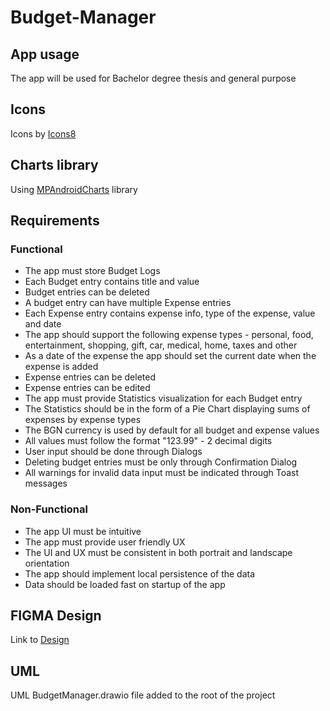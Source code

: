 ﻿# Budget-Manager

## App usage
The app will be used for Bachelor degree thesis and general purpose

## Icons
Icons by [Icons8](https://icons8.com/)

## Charts library
Using [MPAndroidCharts](https://github.com/PhilJay/MPAndroidChart?tab=readme-ov-file#examples) library

## Requirements
### Functional
- The app must store Budget Logs
- Each Budget entry contains title and value
- Budget entries can be deleted
- A budget entry can have multiple Expense entries
- Each Expense entry contains expense info, type of the expense, value and date
- The app should support the following expense types - personal, food, entertainment, shopping, gift, car, medical, home, taxes and other
- As a date of the expense the app should set the current date when the expense is added
- Expense entries can be deleted
- Expense entries can be edited
- The app must provide Statistics visualization for each Budget entry
- The Statistics should be in the form of a Pie Chart displaying sums of expenses by expense types
- The BGN currency is used by default for all budget and expense values
- All values must follow the format "123.99" - 2 decimal digits
- User input should be done through Dialogs
- Deleting budget entries must be only through Confirmation Dialog
- All warnings for invalid data input must be indicated through Toast messages
### Non-Functional
- The app UI must be intuitive
- The app must provide user friendly UX
- The UI and UX must be consistent in both portrait and landscape orientation
- The app should implement local persistence of the data
- Data should be loaded fast on startup of the app

## FIGMA Design
Link to [Design](https://www.figma.com/design/htWTkWxpnyHlCPITgg6czO/Budget-Manager?node-id=0-1&t=CsKHtOok0kLM4Q3F-1)

## UML
UML BudgetManager.drawio file added to the root of the project
